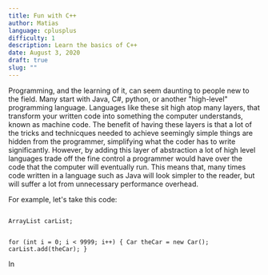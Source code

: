 ```yaml
---
title: Fun with C++
author: Matias
language: cplusplus
difficulty: 1
description: Learn the basics of C++
date: August 3, 2020
draft: true
slug: ""
---
```

Programming, and the learning of it, can seem daunting to people new to the field. Many start with Java, C#, python, or another "high-level" programming language. Languages like these sit high atop many layers, that transform your written code into something the computer understands, known as machine code. The benefit of having these layers is that a lot of the tricks and technicques needed to achieve seemingly simple things are hidden from the programmer, simplifying what the coder has to write significantly. However, by adding this layer of abstraction a lot of high level languages trade off the fine control a programmer would have over the code that the computer will eventually run. This means that, many times code written in a language such as Java will look simpler to the reader, but will suffer a lot from unnecessary performance overhead.

For example, let's take this code:

<deckgo-highlight-code language="java">
<code slot="code">
ArrayList<Car> carList;

for (int i = 0; i < 9999; i++)
{
  Car theCar = new Car();
  carList.add(theCar);
}
</code>
</deckgo-highlight-code>


In
